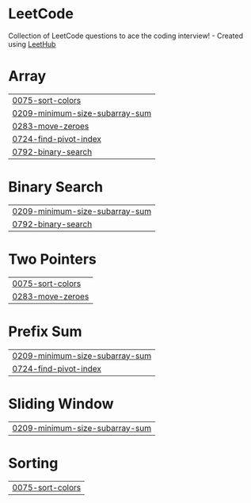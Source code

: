 # LeetCode
Collection of LeetCode questions to ace the coding interview! - Created using [LeetHub](https://github.com/QasimWani/LeetHub)


# Array
|  |
| ------- |
| [0075-sort-colors](https://github.com/ub775/LeetCode/tree/master/0075-sort-colors) |
| [0209-minimum-size-subarray-sum](https://github.com/ub775/LeetCode/tree/master/0209-minimum-size-subarray-sum) |
| [0283-move-zeroes](https://github.com/ub775/LeetCode/tree/master/0283-move-zeroes) |
| [0724-find-pivot-index](https://github.com/ub775/LeetCode/tree/master/0724-find-pivot-index) |
| [0792-binary-search](https://github.com/ub775/LeetCode/tree/master/0792-binary-search) |
# Binary Search
|  |
| ------- |
| [0209-minimum-size-subarray-sum](https://github.com/ub775/LeetCode/tree/master/0209-minimum-size-subarray-sum) |
| [0792-binary-search](https://github.com/ub775/LeetCode/tree/master/0792-binary-search) |
# Two Pointers
|  |
| ------- |
| [0075-sort-colors](https://github.com/ub775/LeetCode/tree/master/0075-sort-colors) |
| [0283-move-zeroes](https://github.com/ub775/LeetCode/tree/master/0283-move-zeroes) |
# Prefix Sum
|  |
| ------- |
| [0209-minimum-size-subarray-sum](https://github.com/ub775/LeetCode/tree/master/0209-minimum-size-subarray-sum) |
| [0724-find-pivot-index](https://github.com/ub775/LeetCode/tree/master/0724-find-pivot-index) |
# Sliding Window
|  |
| ------- |
| [0209-minimum-size-subarray-sum](https://github.com/ub775/LeetCode/tree/master/0209-minimum-size-subarray-sum) |
# Sorting
|  |
| ------- |
| [0075-sort-colors](https://github.com/ub775/LeetCode/tree/master/0075-sort-colors) |
